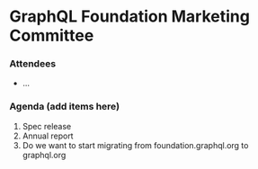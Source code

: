 # GraphQL Foundation Marketing Committee



### Attendees
* ...

### Agenda (add items here)

1. Spec release
1. Annual report
1. Do we want to start migrating from foundation.graphql.org to graphql.org


